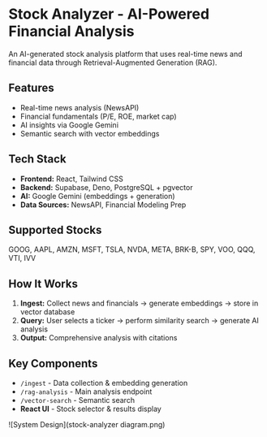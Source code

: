 # Stock Analyzer - AI-Powered Financial Analysis

An AI-generated stock analysis platform that uses real-time news and financial data through Retrieval-Augmented Generation (RAG).

## Features

- Real-time news analysis (NewsAPI)
- Financial fundamentals (P/E, ROE, market cap)
- AI insights via Google Gemini
- Semantic search with vector embeddings

## Tech Stack

- **Frontend:** React, Tailwind CSS
- **Backend:** Supabase, Deno, PostgreSQL + pgvector
- **AI:** Google Gemini (embeddings + generation)
- **Data Sources:** NewsAPI, Financial Modeling Prep

## Supported Stocks

GOOG, AAPL, AMZN, MSFT, TSLA, NVDA, META, BRK-B, SPY, VOO, QQQ, VTI, IVV

## How It Works

1. **Ingest:** Collect news and financials → generate embeddings → store in vector database  
2. **Query:** User selects a ticker → perform similarity search → generate AI analysis  
3. **Output:** Comprehensive analysis with citations  

## Key Components

- `/ingest` - Data collection & embedding generation  
- `/rag-analysis` - Main analysis endpoint  
- `/vector-search` - Semantic search  
- **React UI** - Stock selector & results display

![System Design](stock-analyzer diagram.png)
